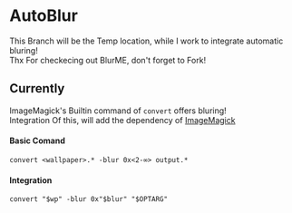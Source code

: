 # AutoBlur
This Branch will be the Temp location, while I work to integrate automatic bluring!
\
Thx For checkecing out BlurME, don't forget to Fork!

## Currently
ImageMagick's Builtin command of `convert` offers bluring!
\
Integration Of this, will add the dependency of [ImageMagick](https://imagemagick.org/index.php)

#### Basic Comand
`convert <wallpaper>.* -blur 0x<2-∞> output.*`

#### Integration
`convert "$wp" -blur 0x"$blur" "$OPTARG"`
